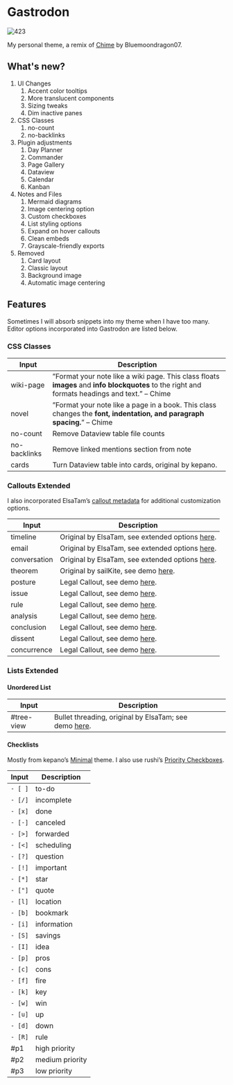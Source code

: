 # Gastrodon

![423](https://github.com/user-attachments/assets/0d44e306-dabb-4392-a68d-8f7e3e911c06)

My personal theme, a remix of [Chime](https://github.com/Bluemoondragon07/chime-theme) by Bluemoondragon07.

## What's new?

1. UI Changes
   1. Accent color tooltips
   2. More translucent components
   3. Sizing tweaks
   4. Dim inactive panes
2. CSS Classes
   1. no-count
   2. no-backlinks
3. Plugin adjustments
   1. Day Planner
   2. Commander
   3. Page Gallery
   4. Dataview
   5. Calendar
   6. Kanban
4. Notes and Files
   1. Mermaid diagrams
   2. Image centering option
   3. Custom checkboxes
   4. List styling options
   5. Expand on hover callouts
   6. Clean embeds
   7. Grayscale-friendly exports
5. Removed
   1. Card layout
   2. Classic layout
   3. Background image
   4. Automatic image centering

## Features

Sometimes I will absorb snippets into my theme when I have too many. Editor options incorporated into Gastrodon are listed below.

### CSS Classes

| Input        | Description                                                                                                                                                     |
| ------------ | --------------------------------------------------------------------------------------------------------------------------------------------------------------- |
| wiki-page    | ”Format your note like a wiki page. This class floats **images** and **info blockquotes** to the right and formats headings and text.” – Chime |
| novel        | ”Format your note like a page in a book. This class changes the **font, indentation, and paragraph spacing.**” – Chime                                  |
| no-count     | Remove Dataview table file counts                                                                                                                               |
| no-backlinks | Remove linked mentions section from note                                                                                                                        |
| cards        | Turn Dataview table into cards, original by kepano.                                                                                                             |

### Callouts Extended

I also incorporated ElsaTam’s [callout metadata](https://elsatam.github.io/obsidian-fancy-a-story/docs/callouts/metadata/metadata.html) for additional customization options.

| Input        | Description                                                                                                                                                          |
| ------------ | -------------------------------------------------------------------------------------------------------------------------------------------------------------------- |
| timeline     | Original by ElsaTam, see extended options [here](https://elsatam.github.io/obsidian-fancy-a-story/docs/callouts/timeline.html).                                          |
| email        | Original by ElsaTam, see extended options [here](https://elsatam.github.io/obsidian-fancy-a-story/docs/callouts/email.html).                                             |
| conversation | Original by ElsaTam, see extended options [here](https://elsatam.github.io/obsidian-fancy-a-story/docs/callouts/conversation.html).                                      |
| theorem      | Original by sailKite, see demo [here](https://github.com/r-u-s-h-i-k-e-s-h/Obsidian-CSS-Snippets/blob/Collection/Snippets/Callout%20styling%20-%20Theorem%20callout.md). |
| posture      | Legal Callout, see demo [here](snippets/demo.md).                                                                                                                        |
| issue        | Legal Callout, see demo [here](snippets/demo.md).                                                                                                                        |
| rule         | Legal Callout, see demo [here](snippets/demo.md).                                                                                                                        |
| analysis     | Legal Callout, see demo [here](snippets/demo.md).                                                                                                                        |
| conclusion   | Legal Callout, see demo [here](snippets/demo.md).                                                                                                                        |
| dissent      | Legal Callout, see demo [here](snippets/demo.md).                                                                                                                        |
| concurrence  | Legal Callout, see demo [here](snippets/demo.md).                                                                                                                      |

### Lists Extended

#### Unordered List

| Input      | Description                                                                                                                       |
| ---------- | --------------------------------------------------------------------------------------------------------------------------------- |
| #tree-view | Bullet threading, original by ElsaTam; see demo [here](https://elsatam.github.io/obsidian-fancy-a-story/docs/lists/tree-view.html). |

#### Checklists

Mostly from kepano’s [Minimal](https://github.com/kepano/obsidian-minimal/tree/master) theme. I also use rushi’s [Priority Checkboxes](https://github.com/r-u-s-h-i-k-e-s-h/Obsidian-CSS-Snippets/blob/Collection/Snippets/Checkboxes%20-%20Priority%20checkboxes.md).

| Input     | Description     |
| --------- | --------------- |
| `- [ ]` | to-do           |
| `- [/]` | incomplete      |
| `- [x]` | done            |
| `- [-]` | canceled        |
| `- [>]` | forwarded       |
| `- [<]` | scheduling      |
| `- [?]` | question        |
| `- [!]` | important       |
| `- [*]` | star            |
| `- ["]` | quote           |
| `- [l]` | location        |
| `- [b]` | bookmark        |
| `- [i]` | information     |
| `- [S]` | savings         |
| `- [I]` | idea            |
| `- [p]` | pros            |
| `- [c]` | cons            |
| `- [f]` | fire            |
| `- [k]` | key             |
| `- [w]` | win             |
| `- [u]` | up              |
| `- [d]` | down            |
| `- [R]` | rule            |
| #p1       | high priority   |
| #p2       | medium priority |
| #p3       | low priority    |
